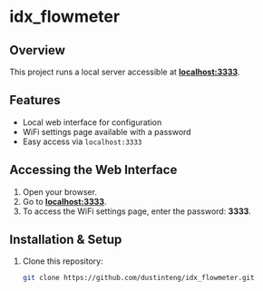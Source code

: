 # idx_flowmeter

## Overview
This project runs a local server accessible at **[localhost:3333](http://localhost:3333)**.

## Features
- Local web interface for configuration
- WiFi settings page available with a password
- Easy access via `localhost:3333`

## Accessing the Web Interface
1. Open your browser.
2. Go to **[localhost:3333](http://localhost:3333)**.
3. To access the WiFi settings page, enter the password: **3333**.

## Installation & Setup
1. Clone this repository:
   ```bash
   git clone https://github.com/dustinteng/idx_flowmeter.git
